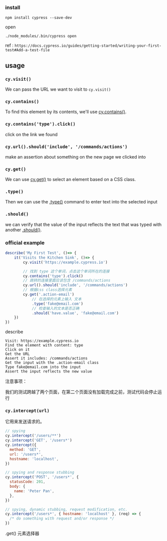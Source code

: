 ### install

```shell
npm install cypress --save-dev
```

open

```shell
./node_modules/.bin/cypress open
```

ref : `https://docs.cypress.io/guides/getting-started/writing-your-first-test#Add-a-test-file`

## usage

### `cy.visit()`

We can pass the URL we want to visit to `cy.visit()`

### `cy.contains()`

To find this element by its contents, we'll use [cy.contains()](https://docs.cypress.io/api/commands/contains).

### `cy.contains('type').click()`

click on the link we found

### `cy.url().should('include', '/commands/actions')`

make an assertion about something on the new page we clicked into

### `cy.get()`

We can use [cy.get()](https://docs.cypress.io/api/commands/get) to select an element based on a CSS class.

### `.type()`

Then we can use the [.type()](https://docs.cypress.io/api/commands/type) command to enter text into the selected input

### `.should()`

we can verify that the value of the input reflects the text that was typed with another [.should()](https://docs.cypress.io/api/commands/should).



### official example

```js
describe('My First Test', ()=> {
    it('Visits the Kitchen Sink', ()=> {
        cy.visit('https://example.cypress.io')

        // 找到 type 这个单词，点击这个单词所在的连接
        cy.contains('type').click()
        // 跳转的连接里面应该包含 /commands/actions
        cy.url().should('include', '/commands/actions')
        // 根据css class选择元素
        cy.get('.action-email')
            // 在选择的元素上输入 文本
            .type('fake@email.com')
            // 检查输入的文本是否正确
            .should('have.value', 'fake@email.com')
    })
})
```

describe

```text
Visit: https://example.cypress.io
Find the element with content: type
Click on it
Get the URL
Assert it includes: /commands/actions
Get the input with the .action-email class
Type fake@email.com into the input
Assert the input reflects the new value
```



注意事项：

我们的测试跨越了两个页面，在第二个页面没有加载完成之前，测试代码会停止运行

### `cy.intercept(url)`

它用来发送请求的。

```js
// spying
cy.intercept('/users/**')
cy.intercept('GET', '/users*')
cy.intercept({
  method: 'GET',
  url: '/users*',
  hostname: 'localhost',
})

// spying and response stubbing
cy.intercept('POST', '/users*', {
  statusCode: 201,
  body: {
    name: 'Peter Pan',
  },
})

// spying, dynamic stubbing, request modification, etc.
cy.intercept('/users*', { hostname: 'localhost' }, (req) => {
  /* do something with request and/or response */
})
```

.get() 元素选择器

